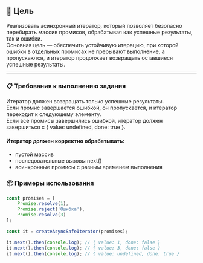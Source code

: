 ## 🎯 Цель
Реализовать асинхронный итератор, который позволяет безопасно перебирать массив промисов, обрабатывая как успешные результаты, так и ошибки.  
Основная цель — обеспечить устойчивую итерацию, при которой ошибки в отдельных промисах не прерывают выполнение, а пропускаются, и итератор продолжает возвращать оставшиеся успешные результаты.

---

### 📋 Требования к выполнению задания
Итератор должен возвращать только успешные результаты.  
Если промис завершается ошибкой, он пропускается, и итератор переходит к следующему элементу.  
Если все промисы завершились ошибкой, итератор должен завершиться с { value: undefined, done: true }.  

#### Итератор должен корректно обрабатывать:
- пустой массив
- последовательные вызовы next()
- асинхронные промисы с разным временем выполнения

### 📦 Примеры использования
```javascript
const promises = [
    Promise.resolve(1),
    Promise.reject('Ошибка'),
    Promise.resolve(3)
];

const it = createAsyncSafeIterator(promises);

it.next().then(console.log); // { value: 1, done: false }
it.next().then(console.log); // { value: 3, done: false }
it.next().then(console.log); // { value: undefined, done: true }
```